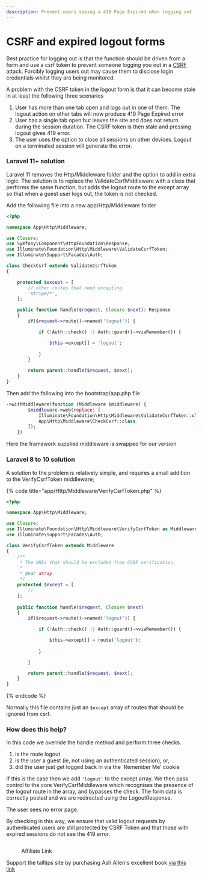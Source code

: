 ```yaml
---
description: Prevent users seeing a 419 Page Expired when logging out
---
```


# CSRF and expired logout forms

Best practice for logging out is that the function should be driven from a form and use a csrf token to prevent someone logging you out in a [CSRF](https://owasp.org/www-community/attacks/csrf) attack.  Forcibly logging users out may cause them to disclose login credentials whilst they are being monitored.

A problem with the CSRF token in the logout form is that it can become stale in at least the following three scenarios

1. User has more than one tab open and logs out in one of them. The logout action on other tabs will now produce 419 Page Expired error
2. User has a single tab open but leaves the site and does not return during the session duration. The CSRF token is then stale and pressing logout gives 419 error.
3. The user uses the option to close all sessions on other devices. Logout on a terminated session will generate the error.

### Laravel 11+ solution

Laravel 11 removes the Http/Middleware folder and the option to add in extra logic.  The solution is to replace the ValidateCsrfMiddleware with a class that performs the same function, but adds the logout route to the except array so that when a guest user logs out, the token is not checked.

Add the following file into a new app/Http/Middleware folder

```php
<?php

namespace App\Http\Middleware;

use Closure;
use Symfony\Component\HttpFoundation\Response;
use Illuminate\Foundation\Http\Middleware\ValidateCsrfToken;
use Illuminate\Support\Facades\Auth;

class CheckCsrf extends ValidateCsrfToken
{

    protected $except = [
        // other routes that need excepting
        'stripe/*',
    ];

    public function handle($request, Closure $next): Response
    {
        if($request->route()->named('logout')) {

            if (!Auth::check() || Auth::guard()->viaRemember()) {

                $this->except[] = 'logout';
                
            }   
        }

        return parent::handle($request, $next);
    }
}
```

Then add the following into the bootstrap/app.php file

```php
->withMiddleware(function (Middleware $middleware) {
        $middleware->web(replace: [
            Illuminate\Foundation\Http\Middleware\ValidateCsrfToken::class =>
            App\Http\Middleware\CheckCsrf::class
        ]);
    })
```

Here the framework supplied middleware is swapped for our version

### Laravel 8 to 10 solution

A solution to the problem is relatively simple, and requires a small addition to the VerifyCsrfToken middleware;

{% code title="app/Http/Middleware/VerifyCsrfToken.php" %}
```php
<?php

namespace App\Http\Middleware;

use Closure;
use Illuminate\Foundation\Http\Middleware\VerifyCsrfToken as Middleware;
use Illuminate\Support\Facades\Auth;

class VerifyCsrfToken extends Middleware
{
    /**
     * The URIs that should be excluded from CSRF verification.
     *
     * @var array
     */
    protected $except = [
        //
    ];
    
    public function handle($request, Closure $next)
    {
        if($request->route()->named('logout')) {

            if (!Auth::check() || Auth::guard()->viaRemember()) {

                $this->except[] = route('logout');
                
            }   

        }

        return parent::handle($request, $next);
    }
}

```
{% endcode %}

Normally this file contains just an `$except` array of routes that should be ignored from csrf.

### How does this help?

In this code we override the handle method and perform three checks.&#x20;

1. is the route logout
2. is the user a guest (ie, not using an authenticated session), or,
3. did the user just get logged back in via the 'Remember Me' cookie

If this is the case then we add `'logout'` to the except array.  We then pass control to the core VerifyCsrfMiddleware which recognises the presence of the logout route in the array, and bypasses the check. The form data is correctly posted and we are redirected using the LogoutResponse.

The user sees no error page.

By checking in this way, we ensure that valid logout requests by authenticated users are still protected by CSRF Token and that those with expired sessions do not see the 419 error.

<figure><img src="../.gitbook/assets/battle-ready-laravel-horizontal-banner-image.png" alt=""><figcaption><p>Affiliate Link</p></figcaption></figure>

Support the talltips site by purchasing Ash Allen's excellent book [via this link](https://ashallen.lemonsqueezy.com/?aff=1O08w)
